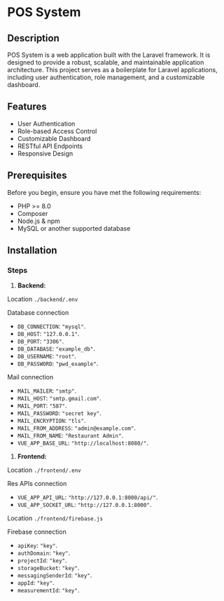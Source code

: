 # POS System

## Description

POS System is a web application built with the Laravel framework. It is designed to provide a robust, scalable, and maintainable application architecture. This project serves as a boilerplate for Laravel applications, including user authentication, role management, and a customizable dashboard.

## Features

- User Authentication
- Role-based Access Control
- Customizable Dashboard
- RESTful API Endpoints
- Responsive Design

## Prerequisites

Before you begin, ensure you have met the following requirements:

- PHP >= 8.0
- Composer
- Node.js & npm
- MySQL or another supported database

## Installation

### Steps

1. **Backend:**

Location `./backend/.env`

Database connection
- `DB_CONNECTION`: `"mysql"`.
- `DB_HOST`: `"127.0.0.1"`.
- `DB_PORT`: `"3306"`.
- `DB_DATABASE`: `"example_db"`.
- `DB_USERNAME`: `"root"`.
- `DB_PASSWORD`: `"pwd_example"`.

Mail connection
- `MAIL_MAILER`: `"smtp"`.
- `MAIL_HOST`: `"smtp.gmail.com"`.
- `MAIL_PORT`: `"587"`.
- `MAIL_PASSWORD`: `"secret key"`.
- `MAIL_ENCRYPTION`: `"tls"`.
- `MAIL_FROM_ADDRESS`: `"admin@example.com"`.​
- `MAIL_FROM_NAME`: `"Restaurant Admin"`.​
- `VUE_APP_BASE_URL`: `"http://localhost:8080/"`.​

1. **Frontend:**

Location `./frontend/.env`

Res APIs connection
- `VUE_APP_API_URL`: `"http://127.0.0.1:8000/api/"`.
- `VUE_APP_SOCKET_URL`: `"http://127.0.0.1:8000"`.

Location `./frontend/firebase.js`

Firebase connection
- `apiKey`: `"key"`.
- `authDomain`: `"key"`.
- `projectId`: `"key"`.
- `storageBucket`: `"key"`.
- `messagingSenderId`: `"key"`.
- `appId`: `"key"`.
- `measurementId`: `"key"`.
